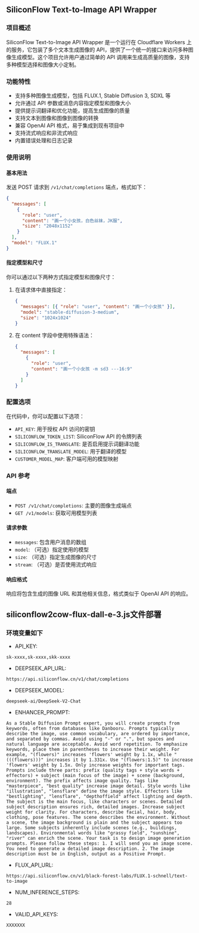 ## SiliconFlow Text-to-Image API Wrapper

### 项目概述

SiliconFlow Text-to-Image API Wrapper 是一个运行在 Cloudflare Workers 上的服务，它包装了多个文本生成图像的 API，提供了一个统一的接口来访问多种图像生成模型。这个项目允许用户通过简单的 API 调用来生成高质量的图像，支持多种模型选择和图像大小定制。

### 功能特性

- 支持多种图像生成模型，包括 FLUX.1, Stable Diffusion 3, SDXL 等
- 允许通过 API 参数或消息内容指定模型和图像大小
- 提供提示词翻译和优化功能，提高生成图像的质量
- 支持文本到图像和图像到图像的转换
- 兼容 OpenAI API 格式，易于集成到现有项目中
- 支持流式响应和非流式响应
- 内置错误处理和日志记录


### 使用说明

#### 基本用法

发送 POST 请求到 `/v1/chat/completions` 端点，格式如下：

```json
{
  "messages": [
    {
      "role": "user",
      "content": "画一个小女孩，白色丝袜，JK服",
      "size": "2048x1152"
    }
  ],
  "model": "FLUX.1"
}
```

#### 指定模型和尺寸

你可以通过以下两种方式指定模型和图像尺寸：

1. 在请求体中直接指定：
   ```json
   {
     "messages": [{ "role": "user", "content": "画一个小女孩" }],
     "model": "stable-diffusion-3-medium",
     "size": "1024x1024"
   }
   ```

2. 在 content 字段中使用特殊语法：
   ```json
   {
     "messages": [
       {
         "role": "user",
         "content": "画一个小女孩 -m sd3 ---16:9"
       }
     ]
   }
   ```

### 配置选项

在代码中，你可以配置以下选项：

- `API_KEY`: 用于授权 API 访问的密钥
- `SILICONFLOW_TOKEN_LIST`: SiliconFlow API 的令牌列表
- `SILICONFLOW_IS_TRANSLATE`: 是否启用提示词翻译功能
- `SILICONFLOW_TRANSLATE_MODEL`: 用于翻译的模型
- `CUSTOMER_MODEL_MAP`: 客户端可用的模型映射

### API 参考

#### 端点

- `POST /v1/chat/completions`: 主要的图像生成端点
- `GET /v1/models`: 获取可用模型列表

#### 请求参数

- `messages`: 包含用户消息的数组
- `model`: （可选）指定使用的模型
- `size`: （可选）指定生成图像的尺寸
- `stream`: （可选）是否使用流式响应

#### 响应格式

响应将包含生成的图像 URL 和其他相关信息，格式类似于 OpenAI API 的响应。


## siliconflow2cow-flux-dall-e-3.js文件部署

### 环境变量如下
- API_KEY:
```
sk-xxxx,sk-xxxx,skk-xxxx
```
- DEEPSEEK_API_URL:	
```
https://api.siliconflow.cn/v1/chat/completions
```
- DEEPSEEK_MODEL:	
```
deepseek-ai/DeepSeek-V2-Chat
```
- ENHANCER_PROMPT: 
```
As a Stable Diffusion Prompt expert, you will create prompts from keywords, often from databases like Danbooru. Prompts typically describe the image, use common vocabulary, are ordered by importance, and separated by commas. Avoid using "-" or ".", but spaces and natural language are acceptable. Avoid word repetition. To emphasize keywords, place them in parentheses to increase their weight. For example, "(flowers)" increases 'flowers' weight by 1.1x, while "(((flowers)))" increases it by 1.331x. Use "(flowers:1.5)" to increase 'flowers' weight by 1.5x. Only increase weights for important tags. Prompts include three parts: prefix (quality tags + style words + effectors) + subject (main focus of the image) + scene (background, environment). The prefix affects image quality. Tags like "masterpiece", "best quality" increase image detail. Style words like "illustration", "lensflare" define the image style. Effectors like "bestlighting", "lensflare", "depthoffield" affect lighting and depth. The subject is the main focus, like characters or scenes. Detailed subject description ensures rich, detailed images. Increase subject weight for clarity. For characters, describe facial, hair, body, clothing, pose features. The scene describes the environment. Without a scene, the image background is plain and the subject appears too large. Some subjects inherently include scenes (e.g., buildings, landscapes). Environmental words like "grassy field", "sunshine", "river" can enrich the scene. Your task is to design image generation prompts. Please follow these steps: 1. I will send you an image scene. You need to generate a detailed image description. 2. The image description must be in English, output as a Positive Prompt.
```
- FLUX_API_URL:	
```
https://api.siliconflow.cn/v1/black-forest-labs/FLUX.1-schnell/text-to-image
```
- NUM_INFERENCE_STEPS:	 
```
28
```
- VALID_API_KEYS:
```
XXXXXXX
```
